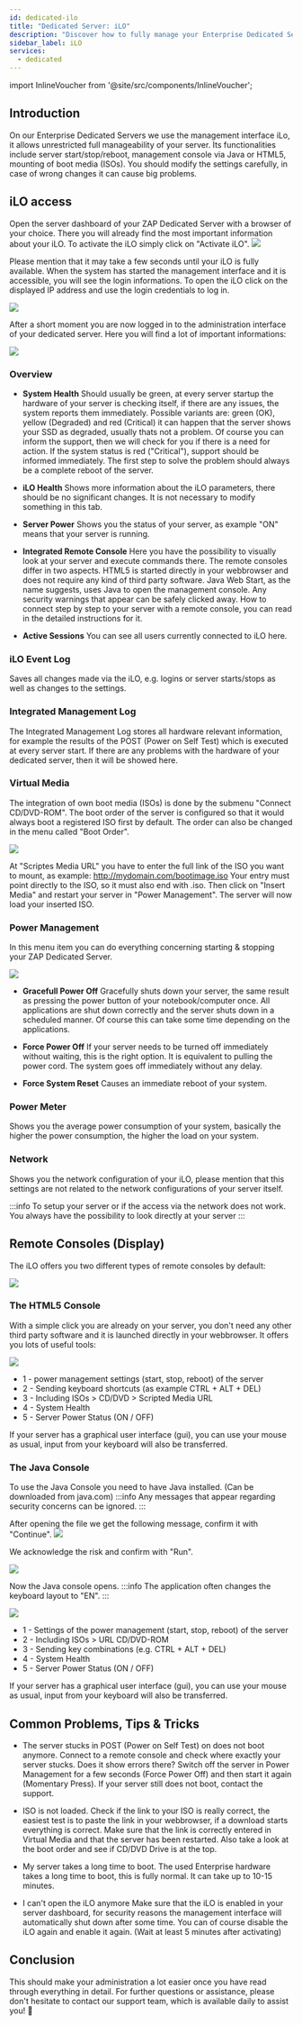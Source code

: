 ```yaml
---
id: dedicated-ilo
title: "Dedicated Server: iLO"
description: "Discover how to fully manage your Enterprise Dedicated Server with iLO for seamless control and monitoring → Learn more now"
sidebar_label: iLO
services:
  - dedicated
---
```


import InlineVoucher from '@site/src/components/InlineVoucher';

## Introduction
On our Enterprise Dedicated Servers we use the management interface iLo, it allows unrestricted full manageability of your server.
Its functionalities include server start/stop/reboot, management console via Java or HTML5, mounting of boot media (ISOs).
You should modify the settings carefully, in case of wrong changes it can cause big problems.

<InlineVoucher />

## iLO access
Open the server dashboard of your ZAP Dedicated Server with a browser of your choice. There you will already find the most important information about your iLO.
To activate the iLO simply click on "Activate iLO".
![](https://screensaver01.zap-hosting.com/index.php/s/grj9PxttLKiZg6m/preview)

Please mention that it may take a few seconds until your iLO is fully available. 
When the system has started the management interface and it is accessible, you will see the login informations.
To open the iLO click on the displayed IP address and use the login credentials to log in.

![](https://screensaver01.zap-hosting.com/index.php/s/MJeEW2LLrjxsAGN/preview)

After a short moment you are now logged in to the administration interface of your dedicated server. 
Here you will find a lot of important informations:

![](https://screensaver01.zap-hosting.com/index.php/s/BGWGXDRgS9A74dB/preview)

### Overview
* **System Health**
Should usually be green, at every server startup the hardware of your server is checking itself, if there are any issues, the system reports them immediately.
Possible variants are: green (OK), yellow (Degraded) and red (Critical) it can happen that the server shows your SSD as degraded, usually thats not a problem.
Of course you can inform the support, then we will check for you if there is a need for action. If the system status is red ("Critical"), support should be informed immediately.
The first step to solve the problem should always be a complete reboot of the server.

* **iLO Health**
Shows more information about the iLO parameters, there should be no significant changes.
It is not necessary to modify something in this tab.

* **Server Power**
Shows you the status of your server, as example "ON" means that your server is running.

* **Integrated Remote Console**
Here you have the possibility to visually look at your server and execute commands there.
The remote consoles differ in two aspects. 
HTML5 is started directly in your webbrowser and does not require any kind of third party software.
Java Web Start, as the name suggests, uses Java to open the management console.
Any security warnings that appear can be safely clicked away.
How to connect step by step to your server with a remote console, you can read in the detailed instructions for it.

* **Active Sessions**
You can see all users currently connected to iLO here. 

### iLO Event Log
Saves all changes made via the iLO, e.g. logins or server starts/stops as well as changes to the settings.

### Integrated Management Log
The Integrated Management Log stores all hardware relevant information, for example the results of the POST (Power on Self Test) which is executed at every server start.
If there are any problems with the hardware of your dedicated server, then it will be showed here.

### Virtual Media
The integration of own boot media (ISOs) is done by the submenu "Connect CD/DVD-ROM".
The boot order of the server is configured so that it would always boot a registered ISO first by default.
The order can also be changed in the menu called "Boot Order".

![](https://screensaver01.zap-hosting.com/index.php/s/6ezDgt2dsCMwEam/preview)

At "Scriptes Media URL" you have to enter the full link of the ISO you want to mount, as example: http://mydomain.com/bootimage.iso
Your entry must point directly to the ISO, so it must also end with .iso.
Then click on "Insert Media" and restart your server in "Power Management".
The server will now load your inserted ISO.

### Power Management
In this menu item you can do everything concerning starting & stopping your ZAP Dedicated Server. 

![](https://screensaver01.zap-hosting.com/index.php/s/NHW8iafC3zjcsJG/preview)

* **Gracefull Power Off**
Gracefully shuts down your server, the same result as pressing the power button of your notebook/computer once.
All applications are shut down correctly and the server shuts down in a scheduled manner.
Of course this can take some time depending on the applications.

* **Force Power Off**
If your server needs to be turned off immediately without waiting, this is the right option. It is equivalent to pulling the power cord.
The system goes off immediately without any delay.

* **Force System Reset**
Causes an immediate reboot of your system.

### Power Meter
Shows you the average power consumption of your system, basically the higher the power consumption, the higher the load on your system.

### Network
Shows you the network configuration of your iLO, please mention that this settings are not related to the network configurations of your server itself.

:::info
To setup your server or if the access via the network does not work. You always have the possibility to look directly at your server
:::

## Remote Consoles (Display)
The iLO offers you two different types of remote consoles by default:

![](https://screensaver01.zap-hosting.com/index.php/s/cozRqRt9KLTMCkd/preview)

### The HTML5 Console
With a simple click you are already on your server, you don't need any other third party software and it is launched directly in your webbrowser.
It offers you lots of useful tools:

![](https://screensaver01.zap-hosting.com/index.php/s/G8DjtHYnJosiQBy/preview)

* 1 - power management settings (start, stop, reboot) of the server
* 2 - Sending keyboard shortcuts (as example CTRL + ALT + DEL)
* 3 - Including ISOs > CD/DVD > Scripted Media URL
* 4 - System Health
* 5 - Server Power Status (ON / OFF)

If your server has a graphical user interface (gui), you can use your mouse as usual, input from your keyboard will also be transferred.

### The Java Console
To use the Java Console you need to have Java installed. (Can be downloaded from java.com)
:::info
Any messages that appear regarding security concerns can be ignored.
:::

After opening the file we get the following message, confirm it with "Continue".
![](https://screensaver01.zap-hosting.com/index.php/s/nByYm3X8DXNHXmP/preview)

We acknowledge the risk and confirm with "Run".

![](https://screensaver01.zap-hosting.com/index.php/s/eWzpyXgQPWWz4J4/preview)

Now the Java console opens.
:::info
The application often changes the keyboard layout to "EN".
:::

![](https://screensaver01.zap-hosting.com/index.php/s/kAp5rddEDjdLNwi/preview)

* 1 - Settings of the power management (start, stop, reboot) of the server
* 2 - Including ISOs > URL CD/DVD-ROM
* 3 - Sending key combinations (e.g. CTRL + ALT + DEL)
* 4 - System Health
* 5 - Server Power Status (ON / OFF)

If your server has a graphical user interface (gui), you can use your mouse as usual, input from your keyboard will also be transferred.

## Common Problems, Tips & Tricks

* The server stucks in POST (Power on Self Test) on does not boot anymore.
Connect to a remote console and check where exactly your server stucks. Does it show errors there?
Switch off the server in Power Management for a few seconds (Force Power Off) and then start it again (Momentary Press).
If your server still does not boot, contact the support.

* ISO is not loaded.
Check if the link to your ISO is really correct, the easiest test is to paste the link in your webbrowser, if a download starts everything is correct.
Make sure that the link is correctly entered in Virtual Media and that the server has been restarted. Also take a look at the boot order and see if CD/DVD Drive is at the top.

* My server takes a long time to boot.
The used Enterprise hardware takes a long time to boot, this is fully normal. It can take up to 10-15 minutes.

* I can't open the iLO anymore
Make sure that the iLO is enabled in your server dashboard, for security reasons the management interface will automatically shut down after some time.
You can of course disable the iLO again and enable it again. (Wait at least 5 minutes after activating)



## Conclusion

This should make your administration a lot easier once you have read through everything in detail. For further questions or assistance, please don't hesitate to contact our support team, which is available daily to assist you! 🙂

<InlineVoucher />
